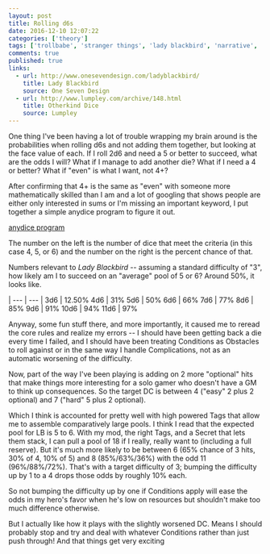 ```yaml
---
layout: post
title: Rolling d6s
date: 2016-12-10 12:07:22
categories: ['theory']
tags: ['trollbabe', 'stranger things', 'lady blackbird', 'narrative', 'd6s', 'probability']
comments: true
published: true
links:
  - url: http://www.onesevendesign.com/ladyblackbird/
    title: Lady Blackbird
    source: One Seven Design
  - url: http://www.lumpley.com/archive/148.html
    title: Otherkind Dice
    source: Lumpley
---
```


One thing I've been having a lot of trouble wrapping my brain around is the probabilities when rolling d6s and not adding them together, but looking at the face value of each. If I roll 2d6 and need a 5 or better to succeed, what are the odds I will? What if I manage to add another die? What if I need a 4 or better? What if "even" is what I want, not 4+?

<!--more-->

After confirming that 4+ is the same as "even" with someone more mathematically skilled than I am and a lot of googling that shows people are either only interested in sums or I'm missing an important keyword, I put together a simple anydice program to figure it out.

[anydice program](http://anydice.com/program/a0c8)

The number on the left is the number of dice that meet the criteria (in this case 4, 5, or 6) and the number on the right is the percent chance of that.

Numbers relevant to *Lady Blackbird* -- assuming a standard difficulty of "3", how likely am I to succeed on an "average" pool of 5 or 6? Around 50%, it looks like.

| --- | --- |
3d6 | 12.50%
4d6 | 31%
5d6 | 50%
6d6 | 66%
7d6 | 77%
8d6 | 85%
9d6 | 91%
10d6 | 94%
11d6 | 97%

Anyway, some fun stuff there, and more importantly, it caused me to reread the core rules and realize my errors -- I should have been getting back a die every time I failed, and I should have been treating Conditions as Obstacles to roll against or in the same way I handle Complications, not as an automatic worsening of the difficulty.

Now, part of the way I've been playing is adding on 2 more "optional" hits that make things more interesting for a solo gamer who doesn't have a GM to think up consequences. So the target DC is between 4 ("easy" 2 plus 2 optional) and 7 ("hard" 5 plus 2 optional).

Which I think is accounted for pretty well with high powered Tags that allow me to assemble comparatively large pools. I think I read that the expected pool for LB is 5 to 6. With my mod, the right Tags, and a Secret that lets them stack, I can pull a pool of 18 if I really, really want to (including a full reserve). But it's much more likely to be between 6 (65% chance of 3 hits, 30% of 4, 10% of 5) and 8 (85%/63%/36%) with the odd 11 (96%/88%/72%). That's with a target difficulty of 3; bumping the difficulty up by 1 to a 4 drops those odds by roughly 10% each.

So not bumping the difficulty up by one if Conditions apply will ease the odds in my hero's favor when he's low on resources but shouldn't make too much difference otherwise.

But I actually like how it plays with the slightly worsened DC. Means I should probably stop and try and deal with whatever Conditions rather than just push through! And that things get very exciting
